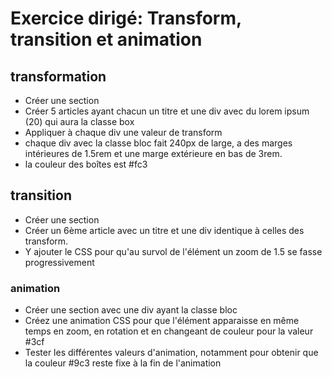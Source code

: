 # Exercice dirigé: Transform, transition et animation

## transformation

- Créer une section
- Créer 5 articles ayant chacun un titre et une div avec du lorem ipsum (20) qui aura la classe box
- Appliquer à chaque div une valeur de transform
- chaque div avec la classe bloc fait 240px de large, a des marges intérieures de 1.5rem et une marge extérieure en bas de 3rem.
- la couleur des boîtes est #fc3


## transition

- Créer une section
- Créer un 6ème article avec un titre et une div identique à celles des transform.
- Y ajouter le CSS pour qu'au survol de l'élément un zoom de 1.5 se fasse progressivement


### animation

- Créer une section avec une div ayant la classe bloc
- Créez une animation CSS pour que l'élément apparaisse en même temps en zoom, en rotation et en changeant de couleur pour la valeur #3cf
- Tester les différentes valeurs d'animation, notamment pour obtenir que la couleur #9c3 reste fixe à la fin de l'animation
